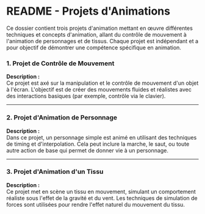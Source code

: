 # README - Projets d'Animations

Ce dossier contient trois projets d'animation mettant en œuvre différentes techniques et concepts d'animation, allant du contrôle de mouvement à l'animation de personnages et de tissus. Chaque projet est indépendant et a pour objectif de démontrer une compétence spécifique en animation.

### 1. Projet de Contrôle de Mouvement

**Description :**  
Ce projet est axé sur la manipulation et le contrôle de mouvement d'un objet à l'écran. L'objectif est de créer des mouvements fluides et réalistes avec des interactions basiques (par exemple, contrôle via le clavier).

---

### 2. Projet d'Animation de Personnage

**Description :**  
Dans ce projet, un personnage simple est animé en utilisant des techniques de timing et d'interpolation. Cela peut inclure la marche, le saut, ou toute autre action de base qui permet de donner vie à un personnage.

---

### 3. Projet d'Animation d'un Tissu

**Description :**  
Ce projet met en scène un tissu en mouvement, simulant un comportement réaliste sous l'effet de la gravité et du vent. Les techniques de simulation de forces sont utilisées pour rendre l'effet naturel du mouvement du tissu.
